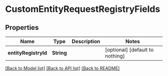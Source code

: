 # CustomEntityRequestRegistryFields


## Properties
Name | Type | Description | Notes
------------ | ------------- | ------------- | -------------
**entityRegistryId** | **String** |  | [optional] [default to nothing]


[[Back to Model list]](../README.md#models) [[Back to API list]](../README.md#api-endpoints) [[Back to README]](../README.md)


